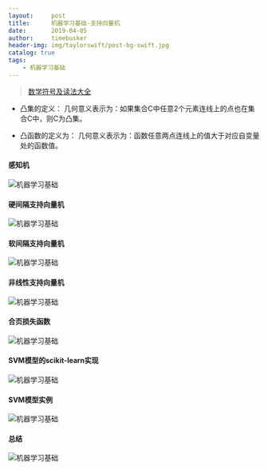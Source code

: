 ```yaml
---
layout:     post
title:      机器学习基础-支持向量机
date:       2019-04-05
author:     timebusker
header-img: img/taylorswift/post-bg-swift.jpg
catalog: true
tags:
    - 机器学习基础
---
```


> [数学符号及读法大全](https://blog.csdn.net/qq_37212752/article/details/83956265)

- 凸集的定义：
几何意义表示为：如果集合C中任意2个元素连线上的点也在集合C中，则C为凸集。

- 凸函数的定义为：
几何意义表示为：函数任意两点连线上的值大于对应自变量处的函数值。


#### 感知机

![机器学习基础](/img/algorithm/08/1.png)

#### 硬间隔支持向量机

![机器学习基础](/img/algorithm/08/2.png)

#### 软间隔支持向量机

![机器学习基础](/img/algorithm/08/3.png)

#### 非线性支持向量机

![机器学习基础](/img/algorithm/08/4.png)

#### 合页损失函数

![机器学习基础](/img/algorithm/08/5.png)

#### SVM模型的scikit-learn实现

![机器学习基础](/img/algorithm/08/6.png)

#### SVM模型实例

![机器学习基础](/img/algorithm/08/7.png)

#### 总结

![机器学习基础](/img/algorithm/08/8.png)


